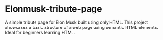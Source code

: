 # Elonmusk-tribute-page
A simple tribute page for Elon Musk built using only HTML. This project showcases a basic structure of a web page using semantic HTML elements. Ideal for beginners learning HTML.
